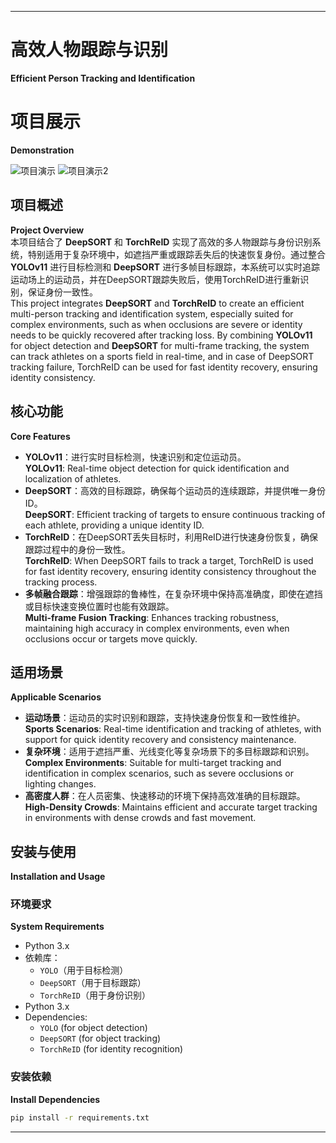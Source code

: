 
---

# 高效人物跟踪与识别  
**Efficient Person Tracking and Identification**

# 项目展示
**Demonstration**

![项目演示](output/tracked_video.gif)
![项目演示2](output/tracked_video_2.gif)

## 项目概述  
**Project Overview**  
本项目结合了 **DeepSORT** 和 **TorchReID** 实现了高效的多人物跟踪与身份识别系统，特别适用于复杂环境中，如遮挡严重或跟踪丢失后的快速恢复身份。通过整合 **YOLOv11** 进行目标检测和 **DeepSORT** 进行多帧目标跟踪，本系统可以实时追踪运动场上的运动员，并在DeepSORT跟踪失败后，使用TorchReID进行重新识别，保证身份一致性。  
This project integrates **DeepSORT** and **TorchReID** to create an efficient multi-person tracking and identification system, especially suited for complex environments, such as when occlusions are severe or identity needs to be quickly recovered after tracking loss. By combining **YOLOv11** for object detection and **DeepSORT** for multi-frame tracking, the system can track athletes on a sports field in real-time, and in case of DeepSORT tracking failure, TorchReID can be used for fast identity recovery, ensuring identity consistency.

## 核心功能
**Core Features**
- **YOLOv11**：进行实时目标检测，快速识别和定位运动员。  
  **YOLOv11**: Real-time object detection for quick identification and localization of athletes.  
- **DeepSORT**：高效的目标跟踪，确保每个运动员的连续跟踪，并提供唯一身份ID。  
  **DeepSORT**: Efficient tracking of targets to ensure continuous tracking of each athlete, providing a unique identity ID.  
- **TorchReID**：在DeepSORT丢失目标时，利用ReID进行快速身份恢复，确保跟踪过程中的身份一致性。  
  **TorchReID**: When DeepSORT fails to track a target, TorchReID is used for fast identity recovery, ensuring identity consistency throughout the tracking process.  
- **多帧融合跟踪**：增强跟踪的鲁棒性，在复杂环境中保持高准确度，即使在遮挡或目标快速变换位置时也能有效跟踪。  
  **Multi-frame Fusion Tracking**: Enhances tracking robustness, maintaining high accuracy in complex environments, even when occlusions occur or targets move quickly.

## 适用场景  
**Applicable Scenarios**  
- **运动场景**：运动员的实时识别和跟踪，支持快速身份恢复和一致性维护。  
  **Sports Scenarios**: Real-time identification and tracking of athletes, with support for quick identity recovery and consistency maintenance.  
- **复杂环境**：适用于遮挡严重、光线变化等复杂场景下的多目标跟踪和识别。  
  **Complex Environments**: Suitable for multi-target tracking and identification in complex scenarios, such as severe occlusions or lighting changes.  
- **高密度人群**：在人员密集、快速移动的环境下保持高效准确的目标跟踪。  
  **High-Density Crowds**: Maintains efficient and accurate target tracking in environments with dense crowds and fast movement.

## 安装与使用  
**Installation and Usage**

### 环境要求  
**System Requirements**  
- Python 3.x  
- 依赖库：  
  - `YOLO`（用于目标检测）  
  - `DeepSORT`（用于目标跟踪）  
  - `TorchReID`（用于身份识别）  
- Python 3.x  
- Dependencies:  
  - `YOLO` (for object detection)  
  - `DeepSORT` (for object tracking)  
  - `TorchReID` (for identity recognition)

### 安装依赖  
**Install Dependencies**  
```bash  
pip install -r requirements.txt  
```  

--- 